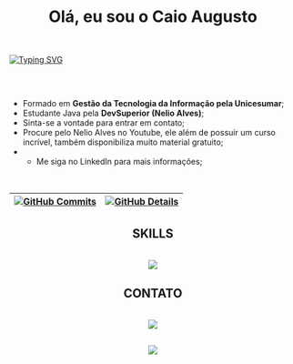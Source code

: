 <h1 align="center">Olá, eu sou o Caio Augusto </h1>
<br/>

[![Typing SVG](https://readme-typing-svg.herokuapp.com?font=Fira+Code&pause=1000&color=08D5E1&center=true&vCenter=true&width=1000&lines=Desenvolvedor+Back-end)](https://git.io/typing-svg)

##
<br/>

- Formado em <b>Gestão da Tecnologia da Informação pela Unicesumar</b>;
- Estudante Java pela <b>DevSuperior (Nelio Alves)</b>;
- Sinta-se a vontade para entrar em contato;
- Procure pelo Nelio Alves no Youtube, ele além de possuir um curso incrível, também disponibiliza muito material gratuito;
- - Me siga no LinkedIn para mais informações;
<br/>

 | [![GitHub Commits](http://github-profile-summary-cards.vercel.app/api/cards/productive-time?username=lopeztw&theme=dracula&utcOffset=-3)](https://github.com/vn7n24fzkq/github-profile-summary-cards) | [![GitHub Details](http://github-profile-summary-cards.vercel.app/api/cards/profile-details?username=lopeztw&theme=dracula)](https://github.com/vn7n24fzkq/github-profile-summary-cards) |  
 | ----------- | ----------- |
 
<div align="center">
   <h2 align="center"> SKILLS </h2>
<br/>
<a href="https://skillicons.dev"   >
  <img src="https://skillicons.dev/icons?i=git,java,spring,figma,github,postman,mongodb,postgres,mysql" />
</a>
  <h2 align="center"> CONTATO </h2>
<br/>
<a href="https://www.linkedin.com/in/lopez2k/" target="_blank">
   <img src="https://img.shields.io/badge/LinkedIn-0077B5?style=for-the-badge&logo=linkedin&logoColor=white" target="_blank">
</a>
</div> 



##
<div align="center" >
   <img src="https://github-profile-trophy.vercel.app/?username=lopeztw&row=1&column=3&theme=dracula&margin-w=15&margin-h=15"/>
</div>
  
 






 
  
  

  
